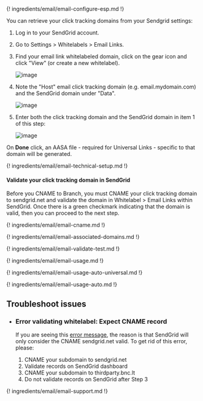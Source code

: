 ---
---

{! ingredients/email/email-configure-esp.md !}

You can retrieve your click tracking domains from your Sendgrid settings:

1. Log in to your SendGrid account.
1. Go to Settings > Whitelabels > Email Links.
1. Find your email link whitelabeled domain, click on the gear icon and click "View" (or create a new whitelabel).

    ![image](/img/pages/email/sendgrid/sendgrid-view-domain.png)

1. Note the "Host" email click tracking domain (e.g. email.mydomain.com) and the SendGrid domain under "Data".

    ![image](/img/pages/email/sendgrid/sendgrid-whitelabel.png)

1. Enter both the click tracking domain and the SendGrid domain in item 1 of this step:

    ![image](/img/pages/email/sendgrid/configure-sendgrid-1.png)
   
On **Done** click, an AASA file - required for Universal Links - specific to that domain will be generated.

{! ingredients/email/email-technical-setup.md !}

#### Validate your click tracking domain in SendGrid

Before you CNAME to Branch, you must CNAME your click tracking domain to sendgrid.net and validate the domain in Whitelabel > Email Links within SendGrid. Once there is a green checkmark indicating that the domain is valid, then you can proceed to the next step.

{! ingredients/email/email-cname.md !}

{! ingredients/email/email-associated-domains.md !}

{! ingredients/email/email-validate-test.md !}

{! ingredients/email/email-usage.md !}

{! ingredients/email/email-usage-auto-universal.md !}

{! ingredients/email/email-usage-auto.md !}

## Troubleshoot issues

- ### Error validating whitelabel: Expect CNAME record
    If you are seeing this [error message](/img/pages/email/sendgrid/sendgrid_error.png), the reason is that SendGrid will only consider the CNAME sendgrid.net valid. To get rid of this error, please:

    1. CNAME your subdomain to sendgrid.net
    1. Validate records on SendGrid dashboard
    1. CNAME your subdomain to thirdparty.bnc.lt
    1. Do not validate records on SendGrid after Step 3


{! ingredients/email/email-support.md !}
